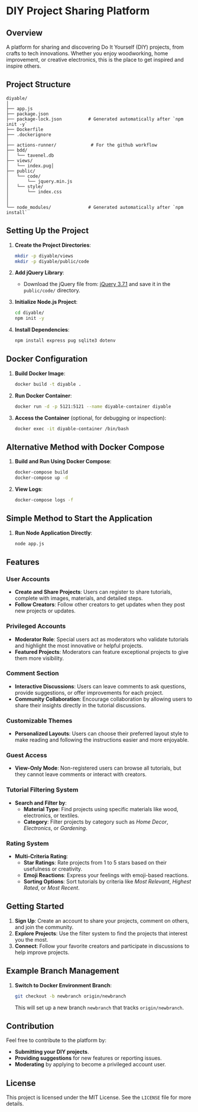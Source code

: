 # DIY Project Sharing Platform

## Overview

A platform for sharing and discovering Do It Yourself (DIY) projects, from crafts to tech innovations. Whether you enjoy woodworking, home improvement, or creative electronics, this is the place to get inspired and inspire others.

## Project Structure

```
diyable/
│
├── app.js
├── package.json
├── package-lock.json          # Generated automatically after `npm init -y`
├── Dockerfile
├── .dockerignore              
│
├── actions-runner/             # For the github workflow
├── bdd/
│   └── tavenel.db
├── views/
│   └── index.pug│
├── public/
│   └── code/
│       └── jquery.min.js
│   └── style/
│       └── index.css
│
│
└── node_modules/              # Generated automatically after `npm install`
```

## Setting Up the Project

1. **Create the Project Directories**:
   ```sh
   mkdir -p diyable/views
   mkdir -p diyable/public/code
   ```

2. **Add jQuery Library**: 
   - Download the jQuery file from: [jQuery 3.7.1](https://cdnjs.cloudflare.com/ajax/libs/jquery/3.7.1/jquery.min.js) and save it in the `public/code/` directory.

3. **Initialize Node.js Project**:
   ```sh
   cd diyable/
   npm init -y
   ```

4. **Install Dependencies**:
   ```sh
   npm install express pug sqlite3 dotenv
   ```
## Docker Configuration

1. **Build Docker Image**:
   ```sh
   docker build -t diyable .
   ```

2. **Run Docker Container**:
   ```sh
   docker run -d -p 5121:5121 --name diyable-container diyable
   ```

3. **Access the Container** (optional, for debugging or inspection):
   ```sh
   docker exec -it diyable-container /bin/bash
   ```

## Alternative Method with Docker Compose

1. **Build and Run Using Docker Compose**:
   ```sh
   docker-compose build
   docker-compose up -d
   ```

2. **View Logs**:
   ```sh
   docker-compose logs -f
   ```

## Simple Method to Start the Application

1. **Run Node Application Directly**:
   ```sh
   node app.js
   ```

## Features

### User Accounts
- **Create and Share Projects**: Users can register to share tutorials, complete with images, materials, and detailed steps.
- **Follow Creators**: Follow other creators to get updates when they post new projects or updates.

### Privileged Accounts
- **Moderator Role**: Special users act as moderators who validate tutorials and highlight the most innovative or helpful projects.
- **Featured Projects**: Moderators can feature exceptional projects to give them more visibility.

### Comment Section
- **Interactive Discussions**: Users can leave comments to ask questions, provide suggestions, or offer improvements for each project.
- **Community Collaboration**: Encourage collaboration by allowing users to share their insights directly in the tutorial discussions.

### Customizable Themes
- **Personalized Layouts**: Users can choose their preferred layout style to make reading and following the instructions easier and more enjoyable.

### Guest Access
- **View-Only Mode**: Non-registered users can browse all tutorials, but they cannot leave comments or interact with creators.

### Tutorial Filtering System
- **Search and Filter by**:
  - **Material Type**: Find projects using specific materials like wood, electronics, or textiles.
  - **Category**: Filter projects by category such as *Home Decor*, *Electronics*, or *Gardening*.

### Rating System
- **Multi-Criteria Rating**:
  - **Star Ratings**: Rate projects from 1 to 5 stars based on their usefulness or creativity.
  - **Emoji Reactions**: Express your feelings with emoji-based reactions.
  - **Sorting Options**: Sort tutorials by criteria like *Most Relevant*, *Highest Rated*, or *Most Recent*.

## Getting Started
1. **Sign Up**: Create an account to share your projects, comment on others, and join the community.
2. **Explore Projects**: Use the filter system to find the projects that interest you the most.
3. **Connect**: Follow your favorite creators and participate in discussions to help improve projects.



## Example Branch Management

1. **Switch to Docker Environment Branch**:
   ```sh
   git checkout -b newbranch origin/newbranch
   ```
   
   This will set up a new branch `newbranch` that tracks `origin/newbranch`.

## Contribution
Feel free to contribute to the platform by:
- **Submitting your DIY projects**.
- **Providing suggestions** for new features or reporting issues.
- **Moderating** by applying to become a privileged account user.

## License
This project is licensed under the MIT License. See the `LICENSE` file for more details.

